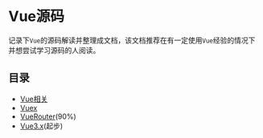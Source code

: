 # Vue源码

记录下`Vue`的源码解读并整理成文档，该文档推荐在有一定使用`Vue`经验的情况下并想尝试学习源码的人阅读。

## 目录

+ [Vue相关](./Vue/README.md)
+ [Vuex](./VueX/README.md)
+ [VueRouter](./VueRouter/README.md)(90%)
+ [Vue3.x](./Vue-next/README.md)(起步)
